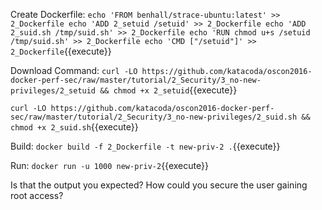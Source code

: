 Create Dockerfile:
`
echo 'FROM benhall/strace-ubuntu:latest' >> 2_Dockerfile
echo 'ADD 2_setuid /setuid' >> 2_Dockerfile
echo 'ADD 2_suid.sh /tmp/suid.sh' >> 2_Dockerfile
echo 'RUN chmod u+s /setuid /tmp/suid.sh' >> 2_Dockerfile
echo 'CMD ["/setuid"]' >> 2_Dockerfile
`{{execute}}

Download Command:
`curl -LO https://github.com/katacoda/oscon2016-docker-perf-sec/raw/master/tutorial/2_Security/3_no-new-privileges/2_setuid && chmod +x 2_setuid`{{execute}}

`curl -LO https://github.com/katacoda/oscon2016-docker-perf-sec/raw/master/tutorial/2_Security/3_no-new-privileges/2_suid.sh && chmod +x 2_suid.sh`{{execute}}

Build:
`docker build -f 2_Dockerfile -t new-priv-2 .`{{execute}}

Run:
`docker run -u 1000 new-priv-2`{{execute}}

Is that the output you expected? How could you secure the user gaining root access?
